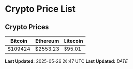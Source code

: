 # Crypto Price List

## Crypto Prices
| Bitcoin | Ethereum | Litecoin |
| ------- | -------- | -------- |
| $109424 | $2553.23 | $95.01 |
**Last Updated:** 2025-05-26 20:47 UTC
**Last Updated:** $DATE$
